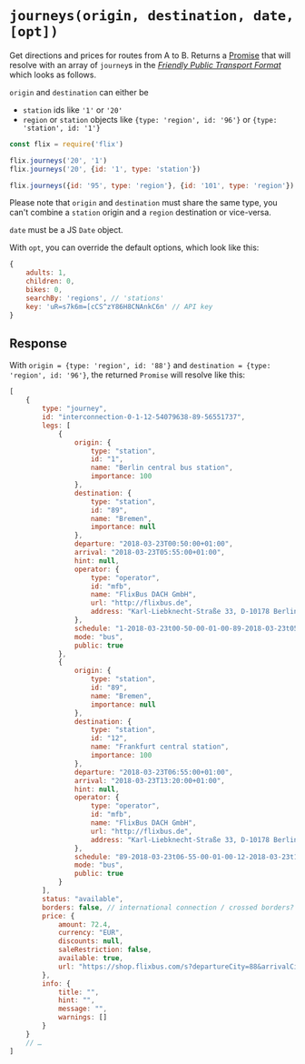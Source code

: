 # `journeys(origin, destination, date, [opt])`

Get directions and prices for routes from A to B. Returns a [Promise](https://developer.mozilla.org/en-US/docs/Web/JavaScript/Reference/Global_Objects/promise) that will resolve with an array of `journey`s in the [*Friendly Public Transport Format*](https://github.com/public-transport/friendly-public-transport-format) which looks as follows.

`origin` and `destination` can either be

- `station` ids like `'1'` or `'20'`
- `region` or `station` objects like `{type: 'region', id: '96'}` or `{type: 'station', id: '1'}`

```js
const flix = require('flix')

flix.journeys('20', '1')
flix.journeys('20', {id: '1', type: 'station'})

flix.journeys({id: '95', type: 'region'}, {id: '101', type: 'region'})
```

Please note that `origin` and `destination` must share the same type, you can't combine a `station` origin and a `region` destination or vice-versa.

`date` must be a JS `Date` object.

With `opt`, you can override the default options, which look like this:

```javascript
{
	adults: 1,
	children: 0,
	bikes: 0,
	searchBy: 'regions', // 'stations'
	key: 'uR=s7k6m=[cCS^zY86H8CNAnkC6n' // API key
}
```

## Response

With `origin = {type: 'region', id: '88'}` and `destination = {type: 'region', id: '96'}`, the returned `Promise` will resolve like this:

```js
[
	{
	    type: "journey",
	    id: "interconnection-0-1-12-54079638-89-56551737",
	    legs: [
	        {
	            origin: {
	                type: "station",
	                id: "1",
	                name: "Berlin central bus station",
	                importance: 100
	            },
	            destination: {
	                type: "station",
	                id: "89",
	                name: "Bremen",
	                importance: null
	            },
	            departure: "2018-03-23T00:50:00+01:00",
	            arrival: "2018-03-23T05:55:00+01:00",
	            hint: null,
	            operator: {
	                type: "operator",
	                id: "mfb",
	                name: "FlixBus DACH GmbH",
	                url: "http://flixbus.de",
	                address: "Karl-Liebknecht-Straße 33, D-10178 Berlin"
	            },
	            schedule: "1-2018-03-23t00-50-00-01-00-89-2018-03-23t05-55-00-01-00",
	            mode: "bus",
	            public: true
	        },
	        {
	            origin: {
	                type: "station",
	                id: "89",
	                name: "Bremen",
	                importance: null
	            },
	            destination: {
	                type: "station",
	                id: "12",
	                name: "Frankfurt central station",
	                importance: 100
	            },
	            departure: "2018-03-23T06:55:00+01:00",
	            arrival: "2018-03-23T13:20:00+01:00",
	            hint: null,
	            operator: {
	                type: "operator",
	                id: "mfb",
	                name: "FlixBus DACH GmbH",
	                url: "http://flixbus.de",
	                address: "Karl-Liebknecht-Straße 33, D-10178 Berlin"
	            },
	            schedule: "89-2018-03-23t06-55-00-01-00-12-2018-03-23t13-20-00-01-00",
	            mode: "bus",
	            public: true
	        }
	    ],
	    status: "available",
	    borders: false, // international connection / crossed borders?
	    price: {
	        amount: 72.4,
	        currency: "EUR",
	        discounts: null,
	        saleRestriction: false,
	        available: true,
	        url: "https://shop.flixbus.com/s?departureCity=88&arrivalCity=96&departureStation=1&arrivalStation=12&rideDate=23.03.2018&currency=EUR&adult=1&children=0&bike_slot=0"
	    },
	    info: {
	        title: "",
	        hint: "",
	        message: "",
	        warnings: []
	    }
	}
	// …
]
```
